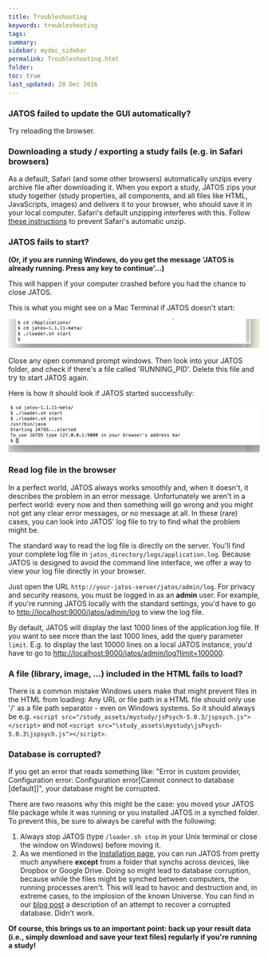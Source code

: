 ```yaml
---
title: Troubleshooting
keywords: troubleshooting
tags:
summary:
sidebar: mydoc_sidebar
permalink: Troubleshooting.html
folder:
toc: true
last_updated: 28 Dec 2016
---
```


### JATOS failed to update the GUI automatically?

Try reloading the browser. 

### Downloading a study / exporting a study fails (e.g. in Safari browsers)

As a default, Safari (and some other browsers) automatically unzips every archive file after downloading it. When you export a study, JATOS zips your study together (study properties, all components, and all files like HTML, JavaScripts, images) and delivers it to your browser, who should save it in your local computer. Safari's default unzipping interferes with this. Follow [these instructions](https://discussions.apple.com/thread/1958374?start=0&tstart=0) to prevent Safari's automatic unzip.

### JATOS fails to start?

<b>(Or, if you are running Windows, do you get the message 'JATOS is already running. Press any key to continue'...)</b>

This will happen if your computer crashed before you had the chance to close JATOS. 

This is what you might see on a Mac Terminal if JATOS doesn't start:

![jatos doesn't start](images/shell_start1.png)

Close any open command prompt windows. Then look into your JATOS folder, and check if there's a file called 'RUNNING_PID'. Delete this file and try to start JATOS again. 

Here is how it should look if JATOS started successfully:

![jatos doesn't start](images/shell_start2.png)
 
### Read log file in the browser

In a perfect world, JATOS always works smoothly and, when it doesn't, it describes the problem in an error message. Unfortunately we aren't in a perfect world: every now and then something will go wrong and you might not get any clear error messages, or no message at all. In these (rare) cases, you can look into JATOS' log file to try to find what the problem might be.  

The standard way to read the log file is directly on the server. You'll find your complete log file in `jatos_directory/logs/application.log`. Because JATOS is designed to avoid the command line interface, we offer a way to view your log file directly in your browser.

Just open the URL `http://your-jatos-server/jatos/admin/log`. For privacy and security reasons, you must be logged in as an **admin** user. For example, if you're running JATOS locally with the standard settings, you'd have to go to 
[http://localhost:9000/jatos/admin/log](http://localhost:9000/jatos/admin/log) to view the log file.

By default, JATOS will display the last 1000 lines of the application.log file. If you want to see more than the last 1000 lines, add the query parameter `limit`. E.g. to display the last 10000 lines on a local JATOS instance, you'd have to go to [http://localhost:9000/jatos/admin/log?limit=100000](http://localhost:9000/jatos/admin/log?limit=10000). 

### A file (library, image, ...) included in the HTML fails to load?

There is a common mistake Windows users make that might prevent files in the HTML from loading: Any URL or file path in a HTML file should only use '/' as a file path separator - even on Windows systems. So it should always be e.g. `<script src="/study_assets/mystudy/jsPsych-5.0.3/jspsych.js"></script>` and not `<script src="\study_assets\mystudy\jsPsych-5.0.3\jspsych.js"></script>`. 


### Database is corrupted?

If you get an error that reads something like: "Error in custom provider, Configuration error: Configuration error[Cannot connect to database [default]]", your database might be corrupted. 

There are two reasons why this might be the case: you moved your JATOS file package while it was running or you installed JATOS in a synched folder. To prevent this, be sure to always be careful with the following:
1. Always stop JATOS (type `/loader.sh stop` in your Unix terminal or close the window on Windows) before moving it.  
1. As we mentioned in the [Installation page](Installation.html), you can run JATOS from pretty much anywhere **except** from a folder that synchs across devices, like Dropbox or Google Drive. Doing so might lead to database corruption, because while the files might be synched between computers, the running processes aren't. This will lead to havoc and destruction and, in extreme cases, to the implosion of the known Universe. You can find in our [blog post](http://blog.jatos.org/Database_Recovery/) a description of an attempt to recover a corrupted database. Didn't work.

**Of course, this brings us to an important point: back up your result data (i.e., simply download and save your text files) regularly if you're running a study!**
